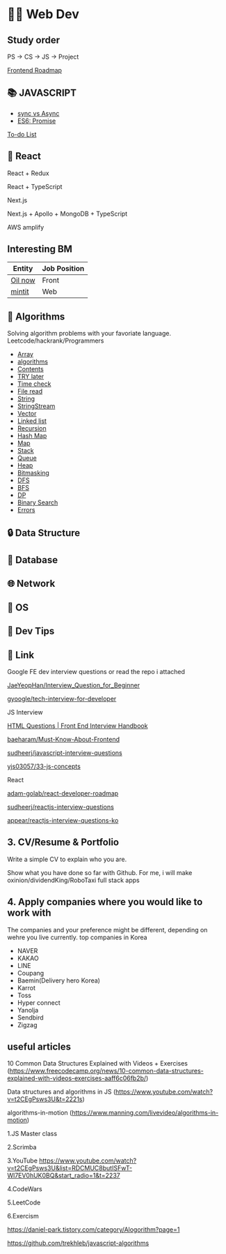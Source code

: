 # 👨‍💻 Web Dev

## Study order
PS -> CS -> JS -> Project

[Frontend Roadmap](https://roadmap.sh/frontend)

## 📚 JAVASCRIPT
  * [sync vs Async](./docs/Javascript/AsynchronousProcessing.md)
  * [ES6: Promise](./docs/Javascript/Promise.md)

 [To-do List](https://www.youtube.com/playlist?list=PLkqwj9vc20pUitqvZrLPk-hTNv63EJqwg)
## 📘 React

React + Redux

React + TypeScript

Next.js

Next.js + Apollo + MongoDB + TypeScript

AWS amplify





## Interesting BM

| Entity | Job Position  |
| ------ | ------------- |
| [Oil now](https://mintit.co.kr/introduce/aboutMintit.do) | Front  |
| [mintit](https://mintit.co.kr/introduce/aboutMintit.do) | Web  |




## 📔 Algorithms
Solving algorithm problems with your favoriate language.
Leetcode/hackrank/Programmers

- [Array](/array)
- [algorithms](#algorithms)
- [Contents](#contents)
- [TRY later](#try-later)
- [Time check](#time-check)
- [File read](#file-read)
- [String](#string)
- [StringStream](#stringstream)
- [Vector](#vector)
- [Linked list](#linked-list)
- [Recursion](#recursion)
- [Hash Map](#hash-map)
- [Map](#map)
- [Stack](#stack)
- [Queue](#queue)
- [Heap](#heap)
- [Bitmasking](#bitmasking)
- [DFS](#dfs)
- [BFS](#bfs)
- [DP](#dp)
- [Binary Search](#binary-search)
- [Errors](#errors)

## 🔒 Data Structure


## 📓 Database

## 🌐 Network

## 🤖 OS

## 💯 Dev Tips



## 🔗 Link
Google FE dev interview questions or read the repo i attached

[JaeYeopHan/Interview_Question_for_Beginner](https://github.com/JaeYeopHan/Interview_Question_for_Beginner)

[gyoogle/tech-interview-for-developer](https://github.com/gyoogle/tech-interview-for-developer)

JS Interview

[HTML Questions | Front End Interview Handbook](https://yangshun.github.io/front-end-interview-handbook/en/html-questions)

[baeharam/Must-Know-About-Frontend](https://github.com/baeharam/Must-Know-About-Frontend)

[sudheerj/javascript-interview-questions](https://github.com/sudheerj/javascript-interview-questions)

[yjs03057/33-js-concepts](https://github.com/yjs03057/33-js-concepts)

React

[adam-golab/react-developer-roadmap](https://github.com/adam-golab/react-developer-roadmap)

[sudheerj/reactjs-interview-questions](https://github.com/sudheerj/reactjs-interview-questions)

[appear/reactjs-interview-questions-ko](https://github.com/appear/reactjs-interview-questions-ko)

## 3. CV/Resume & Portfolio

Write a simple CV to explain who you are.

Show what you have done so far with Github.
For me, i will make oxinion/dividendKing/RoboTaxi full stack apps

## 4. Apply companies where you would like to work with

 The companies and your preference might be different, depending on wehre you live currently.
 top companies in Korea

- NAVER
- KAKAO
- LINE
- Coupang
- Baemin(Delivery hero Korea)
- Karrot
- Toss
- Hyper connect
- Yanolja
- Sendbird
- Zigzag

## useful articles

10 Common Data Structures Explained with Videos + Exercises
(<https://www.freecodecamp.org/news/10-common-data-structures-explained-with-videos-exercises-aaff6c06fb2b/>)

Data structures and algorithms in JS
(<https://www.youtube.com/watch?v=t2CEgPsws3U&t=2221s>)

algorithms-in-motion
(<https://www.manning.com/livevideo/algorithms-in-motion>)

  1.JS Master class

  2.Scrimba

  3.YouTube
  <https://www.youtube.com/watch?v=t2CEgPsws3U&list=RDCMUC8butISFwT-Wl7EV0hUK0BQ&start_radio=1&t=2237>

  4.CodeWars

  5.LeetCode

  6.Exercism

  <https://daniel-park.tistory.com/category/Alogorithm?page=1>

  <https://github.com/trekhleb/javascript-algorithms>
  

